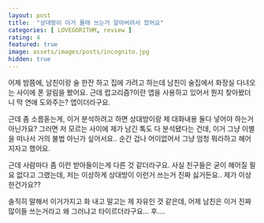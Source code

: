 ```yaml
---
layout: post
title:  "상대방이 이거 몰래 쓰는거 알아버려서 찼어요"
categories: [ LOVEGORITHM, review ]
rating: 4
featured: true
image: assets/images/posts/incognito.jpg
hidden: true
---
```


어제 밤쯤에, 남친이랑 술 한잔 하고 집에 가려고 하는데 남친이 술집에서 화장실 다녀오는 사이에 폰 알림을 봤어요. 근데 럽고리즘?이란 앱을 사용하고 있어서 뭔지 찾아봤더니 막 연애 도와주는? 앱이더라구요.

근데 좀 소름돋는게, 이거 분석하려고 하면 상대방이랑 제 대화내용 둘다 넣어야 하는거 아닌가요? 그러면 저 모르는 사이에 제가 남긴 톡도 다 분석됐다는 건데, 이거 그냥 이별을 떠나서 거의 불법 아닌가 싶어서요.. 순간 겁나 어이없어서 그냥 엄청 뭐라하고 헤어지자고 했어요.

근데 사람마다 좀 이런 받아들이는게 다른 것 같더라구요. 사실 친구들은 굳이 헤어질 필요 없다고 그랬는데, 저는 이상하게 상대방이 이런거 쓰는거 진짜 싫거든요.. 제가 이상한건가요??

솔직히 말해서 이거가지고 화 내고 말고는 제 자유인 것 같은데, 어제 남친은 이거 진짜 많이들 쓰는거라고 왜 그러냐고 타이르더라구요... 후....